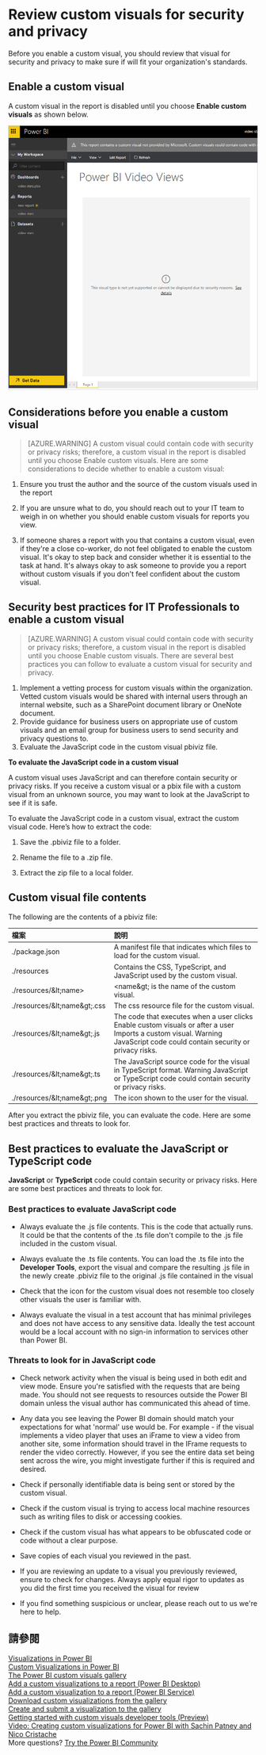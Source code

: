 <properties
   pageTitle="Review custom visuals for security and privacy"
   description="Before you enable a custom visual, you should review that visual for security and privacy to make sure if will fit your organization's standards."
   services="powerbi"
   documentationCenter=""
   authors="guyinacube"
   manager="erikre"
   backup=""
   editor=""
   tags=""
   qualityFocus="no"
   qualityDate=""/>

<tags
   ms.service="powerbi"
   ms.devlang="NA"
   ms.topic="article"
   ms.tgt_pltfrm="NA"
   ms.workload="powerbi"
   ms.date="10/10/2016"
   ms.author="asaxton"/>

# Review custom visuals for security and privacy

Before you enable a custom visual, you should review that visual for security and privacy to make sure if will fit your organization's standards.

## Enable a custom visual

<a name="enable"></a>A custom visual in the report is disabled until you choose <bpt id="p1">**</bpt>Enable custom visuals<ept id="p1">**</ept> as shown below.  

![](media/powerbi-custom-visuals-review-for-security-and-privacy/EmptyVisual.png)

## Considerations before you enable a custom visual  
<a name="considerations"></a>

> [AZURE.WARNING] A custom visual could contain code with security or privacy risks; therefore, a custom visual in the report is disabled until you choose Enable custom visuals. Here are some considerations to decide whether to enable a custom visual:

1. Ensure you trust the author and the source of the custom visuals used in the report

2. If you are unsure what to do, you should reach out to your IT team to weigh in on whether you should enable custom visuals for reports you view.

3. If someone shares a report with you that contains a custom visual, even if they're a close co-worker, do not feel obligated to enable the custom visual. It's okay to step back and consider whether it is essential to the task at hand. It's always okay to ask someone to provide you a report without custom visuals if you don't feel confident about the custom visual.

## Security best practices for IT Professionals to enable a custom visual  
<a name="security"></a>

> [AZURE.WARNING] A custom visual could contain code with security or privacy risks; therefore, a custom visual in the report is disabled until you choose Enable custom visuals. There are several best practices you can follow to evaluate a custom visual for security and privacy.

1.  Implement a vetting process for custom visuals within the organization. Vetted custom visuals would be shared with internal users through an internal website, such as a SharePoint document library or OneNote document.
2.  Provide guidance for business users on appropriate use of custom visuals and an email group for business users to send security and privacy questions to.
3.  Evaluate the JavaScript code in the custom visual pbiviz file.

**To evaluate the JavaScript code in a custom visual**

A custom visual uses JavaScript and can therefore contain security or privacy risks. If you receive a custom visual or a pbix file with a custom visual from an unknown source, you may want to look at the JavaScript to see if it is safe.

To evaluate the JavaScript code in a custom visual, extract the custom visual code. Here’s how to extract the code:  

1. Save the .pbiviz file to a folder.

2. Rename the file to a .zip file.

3. Extract the zip file to a local folder.

## Custom visual file contents

The following are the contents of a pbiviz file:

| **檔案**                     | **說明**                                                                                                                                                           |
|:-----------------------------|:--------------------------------------------------------------------------------------------------------------------------------------------------------------------------|
| ./package.json               | A manifest file that indicates which files to load for the custom visual.                                                                                                 |
| ./resources                  | Contains the CSS, TypeScript, and JavaScript used by the custom visual.                                                                                                   |
| ./resources/<ph id="ph1">&amp;lt;</ph>name&gt;     | &lt;name<ph id="ph1">&amp;gt;</ph> is the name of the custom visual.                                                                                                                            |
| ./resources/<ph id="ph1">&amp;lt;</ph>name<ph id="ph2">&amp;gt;</ph>.css | The css resource file for the custom visual.                                                                                                                              |
| ./resources/<ph id="ph1">&amp;lt;</ph>name<ph id="ph2">&amp;gt;</ph>.js  | The code that executes when a user clicks Enable custom visuals or after a user Imports a custom visual. Warning JavaScript code could contain security or privacy risks. |
| ./resources/<ph id="ph1">&amp;lt;</ph>name<ph id="ph2">&amp;gt;</ph>.ts  | The JavaScript source code for the visual in TypeScript format. Warning JavaScript or TypeScript code could contain security or privacy risks.                            |
| ./resources/<ph id="ph1">&amp;lt;</ph>name<ph id="ph2">&amp;gt;</ph>.png | The icon shown to the user for the visual.                                                                                                                                |

After you extract the pbiviz file, you can evaluate the code. Here are some best practices and threats to look for.

## Best practices to evaluate the JavaScript or TypeScript code

<bpt id="p1">**</bpt>JavaScript<ept id="p1">**</ept> or <bpt id="p2">**</bpt>TypeScript<ept id="p2">**</ept> code could contain security or privacy risks. Here are some best practices and threats to look for.

### Best practices to evaluate JavaScript code

-  Always evaluate the .js file contents. This is the code that actually runs. It could be that the contents of the .ts file don't compile to the .js file included in the custom visual.

-  Always evaluate the .ts file contents. You can load the .ts file into the <bpt id="p1">**</bpt>Developer Tools<ept id="p1">**</ept>, export the visual and compare the resulting .js file in the newly create .pbiviz file to the original .js file contained in the visual

-  Check that the icon for the custom visual does not resemble too closely other visuals the user is familiar with.

-  Always evaluate the visual in a test account that has minimal privileges and does not have access to any sensitive data. Ideally the test account would be a local account with no sign-in information to services other than Power BI.

### Threats to look for in JavaScript code

-  Check network activity when the visual is being used in both edit and view mode. Ensure you're satisfied with the requests that are being made. You should not see requests to resources outside the Power BI domain unless the visual author has communicated this ahead of time.

-  Any data you see leaving the Power BI domain should match your expectations for what 'normal' use would be. For example - if the visual implements a video player that uses an iFrame to view a video from another site, some information should travel in the IFrame requests to render the video correctly. However, if you see the entire data set being sent across the wire, you might investigate further if this is required and desired.

-  Check if personally identifiable data is being sent or stored by the custom visual.

-  Check if the custom visual is trying to access local machine resources such as writing files to disk or accessing cookies.

-  Check if the custom visual has what appears to be obfuscated code or code without a clear purpose.

-  Save copies of each visual you reviewed in the past.

-  If you are reviewing an update to a visual you previously reviewed, ensure to check for changes. Always apply equal rigor to updates as you did the first time you received the visual for review

-  If you find something suspicious or unclear, please reach out to us we're here to help.

## 請參閱

[Visualizations in Power BI](powerbi-service-visualizations-for-reports.md)  
[Custom Visualizations in Power BI](powerbi-custom-visuals.md)  
[The Power BI custom visuals gallery](https://app.powerbi.com/visuals)  
[Add a custom visualizations to a report (Power BI Desktop)](powerbi-custom-visuals-use.md)  
[Add a custom visualization to a report (Power BI Service)](powerbi-custom-visuals-add-to-report.md)  
[Download custom visualizations from the gallery](powerbi-custom-visuals-download-from-the-gallery.md)  
[Create and submit a visualization to the gallery](powerbi-custom-visuals-create-for-the-gallery.md)  
[Getting started with custom visuals developer tools (Preview)](powerbi-custom-visuals-getting-started-with-developer-tools.md)  
[Video: Creating custom visualizations for Power BI with Sachin Patney and Nico Cristache](https://www.youtube.com/watch?v=kULc2VbwjCc)  
More questions? [Try the Power BI Community](http://community.powerbi.com/)